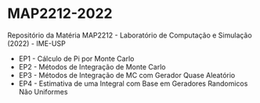 # MAP2212-2022
Repositório da Matéria MAP2212 - Laboratório de Computação e Simulação (2022) - IME-USP

* EP1 - Cálculo de Pi por Monte Carlo
* EP2 - Métodos de Integração de Monte Carlo
* EP3 - Métodos de Integração de MC com Gerador Quase Aleatório
* EP4 - Estimativa de uma Integral com Base em Geradores Randomicos Não Uniformes
